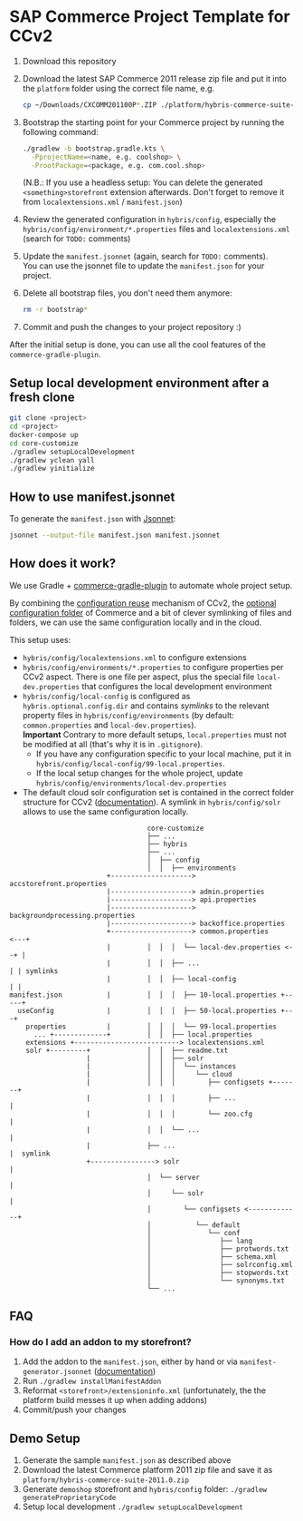 # SAP Commerce Project Template for CCv2

1. Download this repository
1. Download the latest SAP Commerce 2011 release zip file and put it into the `platform` folder using the correct file name, e.g.
   
   ```bash
   cp ~/Downloads/CXCOMM201100P*.ZIP ./platform/hybris-commerce-suite-2011.0.zip
   ```

1. Bootstrap the starting point for your Commerce project by running the following command:
   
   ```bash
   ./gradlew -b bootstrap.gradle.kts \
     -PprojectName=<name, e.g. coolshop> \
     -ProotPackage=<package, e.g. com.cool.shop>
   ```

   (N.B.: If you use a headless setup: You can delete the generated `<something>storefront` extension afterwards. Don't forget to remove it from `localextensions.xml` / `manifest.json`)
1. Review the generated configuration in `hybris/config`, especially the `hybris/config/environment/*.properties` files and `localextensions.xml` (search for `TODO:` comments)
1. Update the `manifest.jsonnet` (again, search for `TODO:` comments).\
   You can use the jsonnet file to update the `manifest.json` for your project.
1. Delete all bootstrap files, you don't need them anymore:

   ```bash
   rm -r bootstrap*
   ```

1. Commit and push the changes to your project repository :) 

After the initial setup is done, you can use all the cool features of the `commerce-gradle-plugin`.

## Setup local development environment after a fresh clone

```sh
git clone <project>
cd <project>
docker-compose up
cd core-customize
./gradlew setupLocalDevelopment
./gradlew yclean yall
./gradlew yinitialize
```

## How to use manifest.jsonnet

To generate the `manifest.json` with [Jsonnet](https://jsonnet.org/):

```bash
jsonnet --output-file manifest.json manifest.jsonnet
```

## How does it work?

We use Gradle + [commerce-gradle-plugin][plugin] to automate whole project setup.

[plugin]: https://github.com/SAP/commerce-gradle-plugin

By combining the [configuration reuse][reuse] mechanism of CCv2, the [optional configuration folder][folder] of Commerce and a bit of clever symlinking of files and folders, we can use the same configuration locally and in the cloud.

This setup uses:

- `hybris/config/localextensions.xml` to configure extensions
- `hybris/config/environments/*.properties` to configure properties per CCv2 aspect.
   There is one file per aspect, plus the special file `local-dev.properties` that configures the local development environment
- `hybris/config/local-config` is configured as `hybris.optional.config.dir` and contains *symlinks* 
  to the relevant property files in `hybris/config/environments` (by default: `common.properties` and `local-dev.properties`).\
  **Important** Contrary to more default setups, `local.properties` must not be modified at all (that's why it is in `.gitignore`).
  - If you have any configuration specific to your local machine, put it in `hybris/config/local-config/99-local.properties`.
  - If the local setup changes for the whole project, update `hybris/config/environments/local-dev.properties`
- The default cloud solr configuration set is contained in the correct folder structure for CCv2 ([documentation][solr]).
  A symlink in `hybris/config/solr` allows to use the same configuration locally.

```
                                  core-customize
                                  ├── ...
                                  ├── hybris
                                  ├── ...
                                  │  ├── config
                                  │  │  ├── environments
                        +--------------------> accstorefront.properties
                        |--------------------> admin.properties
                        |--------------------> api.properties
                        |--------------------> backgroundprocessing.properties
                        |--------------------> backoffice.properties
                        +--------------------> common.properties     <---+
                        |         │  │  │  └── local-dev.properties <--+ |
                        |         │  │  ├── ...                        | | symlinks
                        |         │  │  ├── local-config               | |
manifest.json           |         │  │  │  ├── 10-local.properties +-----+
  useConfig             |         │  │  │  ├── 50-local.properties +---+
    properties          |         │  │  │  └── 99-local.properties
      ... +-------------+         │  │  ├── local.properties
    extensions +--------------------------> localextensions.xml
    solr +---------+              │  │  ├── readme.txt
                   |              │  │  ├── solr
                   |              │  │  │  └── instances
                   |              │  │  │     └── cloud
                   |              │  │  │        ├── configsets +-------+
                   |              │  │  │        ├── ...                |
                   |              │  │  │        └── zoo.cfg            |
                   |              │  │  └── ...                         |
                   |              ├── ...                               |  symlink
                   +----------------> solr                              |
                                  │  └── server                         |
                                  │     └── solr                        |
                                  │        └── configsets <-------------+
                                  │           └── default
                                  │              └── conf
                                  │                 ├── lang
                                  │                 ├── protwords.txt
                                  │                 ├── schema.xml
                                  │                 ├── solrconfig.xml
                                  │                 ├── stopwords.txt
                                  │                 └── synonyms.txt
                                  └── ...

```

[reuse]: https://help.sap.com/viewer/1be46286b36a4aa48205be5a96240672/LATEST/en-US/2311d89eef9344fc81ef168ac9668307.html
[folder]: https://help.sap.com/viewer/b490bb4e85bc42a7aa09d513d0bcb18e/LATEST/en-US/8beb75da86691014a0229cf991cb67e4.html
[solr]: https://help.sap.com/viewer/b2f400d4c0414461a4bb7e115dccd779/LATEST/en-US/f7251d5a1d6848489b1ce7ba46300fe6.html

## FAQ

### How do I add an addon to my storefront?

1. Add the addon to the `manifest.json`, either by hand or via `manifest-generator.jsonnet` ([documentation][addon])
1. Run `./gradlew installManifestAddon`
1. Reformat `<storefront>/extensioninfo.xml` (unfortunately, the the platform build messes it up when adding addons)
1. Commit/push your changes

[addon]: https://help.sap.com/viewer/1be46286b36a4aa48205be5a96240672/LATEST/en-US/9a3ab7d08c704fccb7fd899e876d41d6.html

## Demo Setup

1. Generate the sample `manifest.json` as described above
1. Download the latest Commerce platform 2011 zip file and save it as `platform/hybris-commerce-suite-2011.0.zip`
1. Generate `demoshop` storefront and `hybris/config` folder: `./gradlew generateProprietaryCode`
1. Setup local development `./gradlew setupLocalDevelopment`
